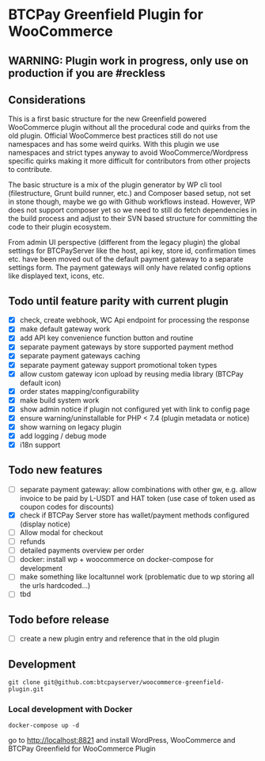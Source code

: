 # BTCPay Greenfield Plugin for WooCommerce

## WARNING: Plugin work in progress, only use on production if you are #reckless


## Considerations

This is a first basic structure for the new Greenfield powered WooCommerce plugin without all the procedural code and quirks from the old plugin. Official WooCommerce best practices still do not use namespaces and has some weird quirks. With this plugin we use namespaces and strict types anyway to avoid WooCommerce/Wordpress specific quirks making it more difficult for contributors from other projects to contribute.

The basic structure is a mix of the plugin generator by WP cli tool (filestructure, Grunt build runner, etc.) and Composer based setup, not set in stone though, maybe we go with Github workflows instead. However, WP does not support composer yet so we need to still do fetch dependencies in the build process and adjust to their SVN based structure for committing the code to their plugin ecosystem.

From admin UI perspective (different from the legacy plugin) the global settings for BTCPayServer like the host, api key, store id, confirmation times etc. have been moved out of the default payment gateway to a separate settings form. The payment gateways will only have related config options like displayed text, icons, etc.

## Todo until feature parity with current plugin
- [x] check, create webhook, WC Api endpoint for processing the response
- [x] make default gateway work
- [x] add API key convenience function button and routine
- [x] separate payment gateways by store supported payment method
- [x] separate payment gateways caching
- [x] separate payment gateway support promotional token types
- [x] allow custom gateway icon upload by reusing media library (BTCPay default icon)
- [x] order states mapping/configurability
- [x] make build system work
- [x] show admin notice if plugin not configured yet with link to config page
- [x] ensure warning/uninstallable for PHP < 7.4 (plugin metadata or notice)
- [x] show warning on legacy plugin
- [x] add logging / debug mode
- [x] i18n support

## Todo new features
- [ ] separate payment gateway: allow combinations with other gw, e.g. allow invoice to be paid by L-USDT and HAT token (use case of token used as coupon codes for discounts)
- [x] check if BTCPay Server store has wallet/payment methods configured (display notice)
- [ ] Allow modal for checkout
- [ ] refunds
- [ ] detailed payments overview per order
- [ ] docker: install wp + woocommerce on docker-compose for development
- [ ] make something like localtunnel work (problematic due to wp storing all the urls hardcoded...)
- [ ] tbd

## Todo before release
- [ ] create a new plugin entry and reference that in the old plugin


## Development
```
git clone git@github.com:btcpayserver/woocommerce-greenfield-plugin.git
```

### Local development with Docker
```
docker-compose up -d
```
go to [http://localhost:8821]() and install WordPress, WooCommerce and BTCPay Greenfield for WooCommerce Plugin
